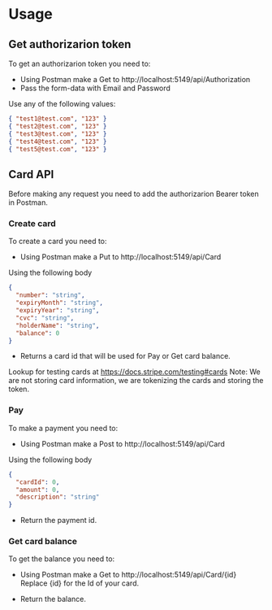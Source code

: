 # Usage
## Get authorizarion token
To get an authorizarion token you need to:
* Using Postman make a Get to http://localhost:5149/api/Authorization
* Pass the form-data with Email and Password 

Use any of the following values:
```json
{ "test1@test.com", "123" }
{ "test2@test.com", "123" }
{ "test3@test.com", "123" }
{ "test4@test.com", "123" }
{ "test5@test.com", "123" }
```

## Card API
Before making any request you need to add the authorizarion Bearer token in Postman.

### Create card
To create a card you need to:
* Using Postman make a Put to http://localhost:5149/api/Card

Using the following body
```json
{
  "number": "string",
  "expiryMonth": "string",
  "expiryYear": "string",
  "cvc": "string",
  "holderName": "string",
  "balance": 0
}
```

* Returns a card id that will be used for Pay or Get card balance.

Lookup for testing cards at https://docs.stripe.com/testing#cards
Note: We are not storing card information, we are tokenizing the cards and storing the token.

### Pay
To make a payment you need to:
* Using Postman make a Post to http://localhost:5149/api/Card

Using the following body
```json
{
  "cardId": 0,
  "amount": 0,
  "description": "string"
}
```

* Return the payment id.

### Get card balance
To get the balance you need to:
* Using Postman make a Get to http://localhost:5149/api/Card/{id}
Replace {id} for the Id of your card.

* Return the balance.